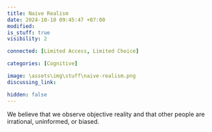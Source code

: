 ```yaml
---
title: Naive Realism
date: 2024-10-10 09:45:47 +07:00
modified: 
is_stuff: true
visibility: 2

connected: [Limited Access, Limited Choice]

categories: [Cognitive]

image: \assets\img\stuff\naive-realism.png
discussing_link: 

hidden: false
---
```


We believe that we observe objective reality and that other people are irrational, uninformed, or biased.